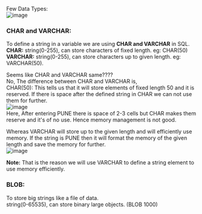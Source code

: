 Few Data Types:    
![image](https://github.com/Mohesh-mkp/SQL_Basics/assets/101304247/b241cdb4-db4d-454d-bfb7-a6f4ced530ac)

### CHAR and VARCHAR:
To define a string in a variable we are using __CHAR and VARCHAR__ in SQL.    
__CHAR:__ string(0-255), can store characters of fixed length.  eg: CHAR(50)    
__VARCHAR:__ string(0-255), can store characters up to given length.  eg: VARCHAR(50).    

Seems like CHAR and VARCHAR same????     
No, The difference between CHAR and VARCHAR is,    
CHAR(50): This tells us that it will store elements of fixed length 50 and it is reserved. If there is space after the defined string in CHAR we can not use them for further.   
![image](https://github.com/Mohesh-mkp/SQL_Basics/assets/101304247/07d002cf-85d5-4437-a859-05d8f70f3cd2)    
Here, After entering PUNE there is space of 2-3 cells but CHAR makes them reserve and it's of no use. Hence memory management is not good.    

Whereas VARCHAR will store up to the given length and will efficiently use memory. If the string is PUNE then it will format the memory of the given length and save the memory for further.    
![image](https://github.com/Mohesh-mkp/SQL_Basics/assets/101304247/39eb8a01-5a32-4f7d-b791-a04ffb1e2b90)


__Note:__ That is the reason we will use VARCHAR to define a string element to use memory efficiently.    

### BLOB:
To store big strings like a file of data.    
string(0-65535), can store binary large objects. (BLOB 1000)    

